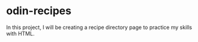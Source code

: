 # odin-recipes
In this project, I will be creating a recipe directory page to practice my skills with HTML.